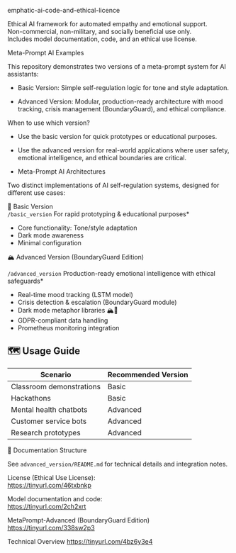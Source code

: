 

emphatic-ai-code-and-ethical-licence

Ethical AI framework for automated empathy and emotional support.  
Non-commercial, non-military, and socially beneficial use only.  
Includes model documentation, code, and an ethical use license.

Meta-Prompt AI Examples

This repository demonstrates two versions of a meta-prompt system for AI assistants:

- Basic Version: Simple self-regulation logic for tone and style adaptation.

- Advanced Version: Modular, production-ready architecture with mood tracking, crisis management (BoundaryGuard), and ethical compliance.

 When to use which version?

- Use the basic version for quick prototypes or educational purposes.

- Use the advanced version for real-world applications where user safety, emotional intelligence, and ethical boundaries are critical.

-  Meta-Prompt AI Architectures

Two distinct implementations of AI self-regulation systems, designed for different use cases:

🌱 Basic Version  
`/basic_version`
For rapid prototyping & educational purposes*  
- Core functionality: Tone/style adaptation  
- Dark mode awareness  
- Minimal configuration  

🏔️ Advanced Version (BoundaryGuard Edition)  

`/advanced_version` 
Production-ready emotional intelligence with ethical safeguards*  
- Real-time mood tracking (LSTM model)  
- Crisis detection & escalation (BoundaryGuard module)  
- Dark mode metaphor libraries 🏔️🔦  
- GDPR-compliant data handling  
- Prometheus monitoring integration  

## 🗺️ Usage Guide  
| Scenario                | Recommended Version |
|-------------------------|---------------------|
| Classroom demonstrations| Basic               |
| Hackathons              | Basic               |  
| Mental health chatbots  | Advanced            |
| Customer service bots   | Advanced            |
| Research prototypes     | Advanced            |

 📜 Documentation Structure

See `advanced_version/README.md` for technical details and integration notes.


License (Ethical Use License):  
https://tinyurl.com/46txbnkp

Model documentation and code:  
https://tinyurl.com/2ch2xrt

MetaPrompt-Advanced (BoundaryGuard Edition)
https://tinyurl.com/338sw2p3

Technical Overview
https://tinyurl.com/4bz6y3e4


